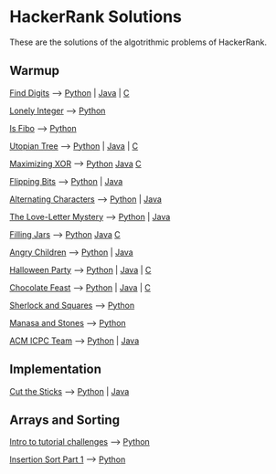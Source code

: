 # HackerRank Solutions

These are the solutions of the algotrithmic problems of HackerRank.

## Warmup

[Find Digits](https://www.hackerrank.com/challenges/find-digits) --> [Python](warmup/python2/find-digits.py) | [Java](warmup/java/Find_Digits.java) | [C](warmup/c/find-digits.c)

[Lonely Integer](https://www.hackerrank.com/challenges/lonely-integer) --> [Python](warmup/python2/lonely-integer.py)

[Is Fibo](https://www.hackerrank.com/challenges/is-fibo) --> [Python](warmup/python2/is-fibo.py)

[Utopian Tree](https://www.hackerrank.com/challenges/utopian-tree) --> [Python](warmup/python2/utopian-tree.py) | [Java](warmup/java/Utopian_Tree.java) | [C](warmup/c/utopian-tree.c)

[Maximizing XOR](https://www.hackerrank.com/challenges/maximizing-xor) --> [Python](warmup/python2/maximizing-xor.py) [Java](warmup/java/Maximizing_XOR.java) [C](warmup/c/maximizing_xor.c)

[Flipping Bits](https://www.hackerrank.com/challenges/flipping-bits) --> [Python](warmup/python2/flipping-bits.py) | [Java](warmup/java/Flipping_Bits.java)

[Alternating Characters](https://www.hackerrank.com/challenges/alternating-characters) --> [Python](warmup/python2/alternating-characters.py) | [Java](warmup/java/Alternating_Characters.java)

[The Love-Letter Mystery](https://www.hackerrank.com/challenges/the-love-letter-mystery) --> [Python](warmup/python2/the-love-letter-mystery.py) | [Java](warmup/java/The_Love_Letter_Mystery.java)

[Filling Jars](https://www.hackerrank.com/challenges/filling-jars) --> [Python](warmup/python2/filling-jars.py) [Java](warmup/java/Filling_Jars.java) [C](warmup/c/filling-jars.c)

[Angry Children](https://www.hackerrank.com/challenges/angry-children) --> [Python](warmup/python2/angry-children.py) | [Java](warmup/java/Angry_Children.java)

[Halloween Party](https://www.hackerrank.com/challenges/halloween-party) --> [Python](warmup/python2/halloween-party.py) | [Java](warmup/java/Halloween_Party.java) | [C](warmup/c/halloween-party.c)

[Chocolate Feast](https://www.hackerrank.com/challenges/chocolate-feast) --> [Python](warmup/python2/halloween-party.py) | [Java](warmup/python2/java/Chocolate_Feast.java) | [C](warmup/c/chocolate-feast.c)

[Sherlock and Squares](https://www.hackerrank.com/challenges/sherlock-and-squares) --> [Python](warmup/python2/sherlock-and-squares.py)

[Manasa and Stones](https://www.hackerrank.com/challenges/manasa-and-stones) --> [Python](warmup2/python2/manasa-and-stones.py)

[ACM ICPC Team](https://www.hackerrank.com/challenges/acm-icpc-team) --> [Python](warmup2/python2/acm_icpc_team.py) | [Java](warmup/java/ACM_ICPC_Team.java)

## Implementation

[Cut the Sticks](https://www.hackerrank.com/challenges/cut-the-sticks) --> [Python](implementation/python2/cut-the-sticks.py) | [Java](implementation/java/Cut_The_Sticks.java)

## Arrays and Sorting

[Intro to tutorial challenges](https://www.hackerrank.com/challenges/tutorial-intro) --> [Python](arrays-and-sorting/python2/tutorial-intro.py)

[Insertion Sort Part 1](https://www.hackerrank.com/challenges/insertionsort1/) --> [Python](warmup/python2/insertionsort1.py)